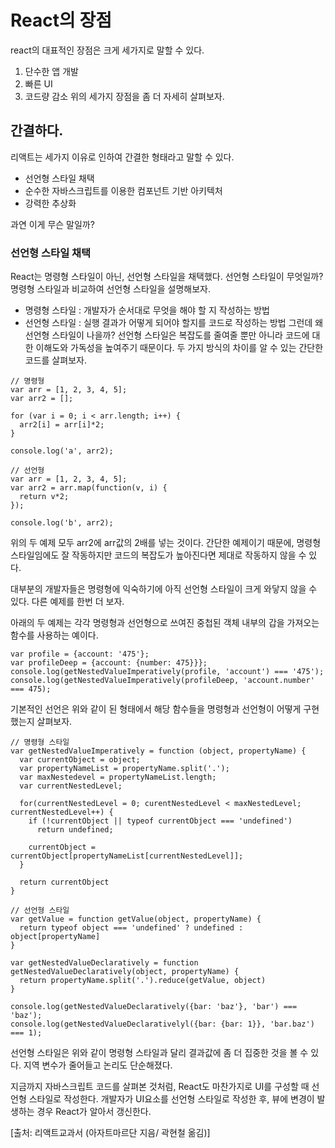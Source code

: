 # React의 장점
react의 대표적인 장점은 크게 세가지로 말할 수 있다.
1. 단수한 앱 개발
2. 빠른 UI
3. 코드량 감소
위의 세가지 장점을 좀 더 자세히 살펴보자.

## 간결하다.
리액트는 세가지 이유로 인하여 간결한 형태라고 말할 수 있다.
- 선언형 스타일 채택
- 순수한 자바스크립트를 이용한 컴포넌트 기반 아키텍처
- 강력한 추상화

과연 이게 무슨 말일까?
  
### 선언형 스타일 채택
React는 명령형 스타일이 아닌, 선언형 스타일을 채택했다. 선언형 스타일이 무엇일까? 명령형 스타일과 비교하여 선언형 스타일을 설명해보자.
- 명령형 스타일 : 개발자가 순서대로 무엇을 해야 할 지 작성하는 방법
- 선언형 스타일 : 실행 결과가 어떻게 되어야 할지를 코드로 작성하는 방법
그런데 왜 선언형 스타일이 나을까?
선언형 스타일은 복잡도를 줄여줄 뿐만 아니라 코드에 대한 이해도와 가독성을 높여주기 때문이다. 
두 가지 방식의 차이를 알 수 있는 간단한 코드를 살펴보자.

```
// 명령형
var arr = [1, 2, 3, 4, 5];
var arr2 = [];

for (var i = 0; i < arr.length; i++) {
  arr2[i] = arr[i]*2;
}

console.log('a', arr2);
```
```
// 선언형
var arr = [1, 2, 3, 4, 5];
var arr2 = arr.map(function(v, i) {
  return v*2;
});

console.log('b', arr2);
```

위의 두 예제 모두 arr2에 arr값의 2배를 넣는 것이다.
간단한 예제이기 때문에, 명령형 스타일임에도 잘 작동하지만 코드의 복잡도가 높아진다면 제대로 작동하지 않을 수 있다.

대부분의 개발자들은 명령형에 익숙하기에 아직 선언형 스타일이 크게 와닿지 않을 수 있다.
다른 예제를 한번 더 보자.
  
아래의 두 예제는 각각 명령형과 선언형으로 쓰여진 중첩된 객체 내부의 갑을 가져오는 함수를 사용하는 예이다.
  
```
var profile = {account: '475'};
var profileDeep = {account: {number: 475}}};
console.log(getNestedValueImperatively(profile, 'account') === '475');
console.log(getNestedValueImperatively(profileDeep, 'account.number' === 475);
```

기본적인 선언은 위와 같이 된 형태에서 해당 함수들을 명령형과 선언형이 어떻게 구현했는지 살펴보자.

```
// 명령형 스타일
var getNestedValueImperatively = function (object, propertyName) {
  var currentObject = object;
  var propertyNameList = propertyName.split('.');
  var maxNestedevel = propertyNameList.length;
  var currentNestedLevel;
  
  for(currentNestedLevel = 0; curentNestedLevel < maxNestedLevel; currentNestedLevel++) {
    if (!currentObject || typeof currentObject === 'undefined')
      return undefined;
    
    currentObject = currentObject[propertyNameList[currentNestedLevel]];
  }
  
  return currentObject
}
```

```
// 선언형 스타일
var getValue = function getValue(object, propertyName) {
  return typeof object === 'undefined' ? undefined : object[propertyName]
}

var getNestedValueDeclaratively = function getNestedValueDeclaratively(object, propertyName) {
  return propertyName.split('.').reduce(getValue, object)
}

console.log(getNestedValueDeclaratively({bar: 'baz'}, 'bar') === 'baz');
console.log(getNestedValueDeclarativelyl({bar: {bar: 1}}, 'bar.baz') === 1);
```
선언형 스타일은 위와 같이 명령형 스타일과 달리 결과값에 좀 더 집중한 것을 볼 수 있다.
지역 변수가 줄어들고 논리도 단순해졌다.
  
지금까지 자바스크립트 코드를 살펴본 것처럼, React도 마찬가지로 UI를 구성할 때 선언형 스타일로 작성한다. 
개발자가 UI요소를 선언형 스타일로 작성한 후, 뷰에 변경이 발생하는 경우 React가 알아서 갱신한다.

[출처: 리액트교과서 (아자트마르단 지음/ 곽현철 옮김)]
